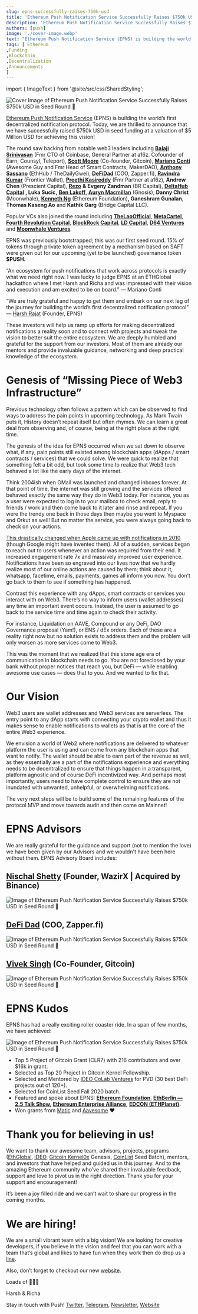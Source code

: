 ```yaml
---
slug: epns-successfully-raises-750k-usd
title: 'Ethereum Push Notification Service Successfully Raises $750k USD in Seed Round 🌱'
description: 'Ethereum Push Notification Service Successfully Raises $750k USD in Seed Round 🌱'
authors: [push]
image: './cover-image.webp'
text: "Ethereum Push Notification Service (EPNS) is building the world’s first decentralized notification protocol. Today, we are thrilled to announce that we have successfully raised $750k USD in seed funding at a valuation of $5 Million USD for achieving this vision!"
tags: [ Ethereum
,Funding
,Blockchain
,Decentralization
,Announcements
]
---
```


import { ImageText } from '@site/src/css/SharedStyling';

![Cover Image of Ethereum Push Notification Service Successfully Raises $750k USD in Seed Round 🌱](./cover-image.webp)

<!--truncate-->

[Ethereum Push Notification Service](http://epns.io) (EPNS) is building the world’s first decentralized notification protocol. Today, we are thrilled to announce that we have successfully raised $750k USD in seed funding at a valuation of $5 Million USD for achieving this vision!

The round saw backing from notable web3 leaders including [**Balaji Srinivasan**](https://twitter.com/balajis) (Fmr CTO of Coinbase, General Partner at a16z. Cofounder of Earn, Counsyl, Teleport), [**Scott Moore**](https://twitter.com/notscottmoore) (Co-founder, Gitcoin), [**Mariano Conti**](https://twitter.com/nanexcool) (Awesome Guy and Fmr Head of Smart Contracts, MakerDAO), [**Anthony Sassano**](https://twitter.com/sassal0x) (EthHub / TheDailyGwei), [**DeFiDad**](https://twitter.com/DeFi_Dad) (COO, Zapper.fi), [**Ravindra Kumar**](https://twitter.com/ravidsrk) (Frontier Wallet), [**Preethi Kasireddy**](https://twitter.com/iam_preethi) (Fmr Partner at a16z), **Andrew Chen** (Prescient Capital), [**Rezo**](https://twitter.com/rezoshm) **&** **Evgeny Zandman** (BR Capital), [**DeltaHub Capital**](https://cdn.discordapp.com/attachments/732837065175072818/785896598398959616/DHC_Logo_with_Words.png) **, Luka Sucic,** [**Ben Lakoff**](https://twitter.com/benlakoff), [**Auryn Macmillan**](https://twitter.com/auryn_macmillan) (Gnosis), **Danny Christ** (Moonwhale), [**Kenneth Ng**](https://twitter.com/nkennethk) (Ethereum Foundation)**, Ganeshram** **Gunalan**, **Thomas Kaseng Ao** and **Kathik Garg** (Bridge Capital LLC).

Popular VCs also joined the round including [**TheLaoOfficial**](https://twitter.com/TheLAOOfficial), [**MetaCartel**](https://twitter.com/VENTURE_DAO), [**Fourth Revolution Capital**](https://twitter.com/4RCapital), [**BlockRock Capital**](https://twitter.com/brcapital_fund), [**LD Capital**](https://twitter.com/ld_capital), [**D64 Ventures**](https://twitter.com/d64vc) and [**Moonwhale Ventures**](https://twitter.com/MoonwhaleBV).

EPNS was previously bootstrapped; this was our first seed round. 15% of tokens through private token agreement by a mechanism based on SAFT were given out for our upcoming (yet to be launched) governance token **$PUSH.**

“An ecosystem for push notifications that work across protocols is exactly what we need right now. I was lucky to judge EPNS at an ETHGlobal hackathon where I met Harsh and Richa and was impressed with their vision and execution and am excited to be on board.” — Mariano Conti

“We are truly grateful and happy to get them and embark on our next leg of the journey for building the world’s first decentralized notification protocol” — [Harsh Rajat](https://twitter.com/harshrajat) (Founder, EPNS)

These investors will help us ramp up efforts for making decentralized notifications a reality soon and to connect with projects and tweak the vision to better suit the entire ecosystem. We are deeply humbled and grateful for the support from our investors. Most of them are already our mentors and provide invaluable guidance, networking and deep practical knowledge of the ecosystem.

# Genesis of “Missing Piece of Web3 Infrastructure”

Previous technology often follows a pattern which can be observed to find ways to address the pain points in upcoming technology. As Mark Twain puts it, History doesn’t repeat itself but often rhymes. We can learn a great deal from observing and, of course, being at the right place at the right time.

The genesis of the idea for EPNS occurred when we sat down to observe what, if any, pain points still existed among blockchain apps (dApps / smart contracts / services) that we could solve. We were quick to realize that something felt a bit odd, but took some time to realize that Web3 tech behaved a lot like the early days of the internet.

Think 2004ish when GMail was launched and changed inboxes forever. At that point of time, the internet was still growing and the services offered behaved exactly the same way they do in Web3 today. For instance, you as a user were expected to log in to your mailbox to check email, reply to friends / work and then come back to it later and rinse and repeat. If you were the trendy one back in those days then maybe you went to Myspace and Orkut as well! But no matter the service, you were always going back to check on your actions.

[This drastically changed when Apple came up with notifications in 2010](https://medium.com/ethereum-push-notification-service/in-2009-push-notifications-changed-web2-0-in-2020-epns-is-bringing-them-to-web3-0-4ac506a0c9de) (though Google might have invented them). All of a sudden, services began to reach out to users whenever an action was required from their end. It increased engagement rate 7x and massively improved user experience. Notifications have been so engraved into our lives now that we hardly realize most of our online actions are caused by them; think about it, whatsapp, facetime, emails, payments, games all inform you now. You don’t go back to them to see if something has happened.

Contrast this experience with any dApps, smart contracts or services you interact with on Web3. There’s no way to inform users (wallet addresses) any time an important event occurs. Instead, the user is assumed to go back to the service time and time again to check their activity.

For instance, Liquidation on AAVE, Compound or any DeFi, DAO Governance proposal (Yam!), or ENS / dEx orders. Each of these are a reality right now but no solution exists to address them and the problem will only worsen as more services come to Web3.

This was the moment that we realized that this stone age era of communication in blockchain needs to go. You are not foreclosed by your bank without proper notices that reach you, but DeFi — while enabling awesome use cases — does that to you. And we wanted to fix that.

# Our Vision

Web3 users are wallet addresses and Web3 services are serverless. The entry point to any dApp starts with connecting your crypto wallet and thus it makes sense to enable notifications to wallets as that is at the core of the entire Web3 experience.

We envision a world of Web2 where notifications are delivered to whatever platform the user is using and can come from any blockchain apps that want to notify. The wallet should be able to earn part of the revenue as well, as they essentially are a part of the notifications experience and everything needs to be decentralized to ensure that things happen in a transparent, platform agnostic and of course DeFi incentivized way. And perhaps most importantly, users need to have complete control to ensure they are not inundated with unwanted, unhelpful, or overwhelming notifications.

The very next steps will be to build some of the remaining features of the protocol MVP and move towards audit and then come on Mainnet!

# EPNS Advisors

We are really grateful for the guidance and support (not to mention the love) we have been given by our Advisors and we wouldn't have been here without them. EPNS Advisory Board includes:

## [Nischal Shetty](https://twitter.com/NischalShetty) (Founder, WazirX | Acquired by Binance)

![Image of Ethereum Push Notification Service Successfully Raises $750k USD in Seed Round 🌱](./image-1.webp)

## [DeFi Dad](https://twitter.com/DeFi_Dad) (COO, Zapper.fi)

![Image of Ethereum Push Notification Service Successfully Raises $750k USD in Seed Round 🌱](./image-2.webp)

## [Vivek Singh](https://twitter.com/vsinghdothings) (Co-Founder, Gitcoin)

![Image of Ethereum Push Notification Service Successfully Raises $750k USD in Seed Round 🌱](./image-3.webp)

# EPNS Kudos

EPNS has had a really exciting roller coaster ride. In a span of few months, we have achieved:

![Image of Ethereum Push Notification Service Successfully Raises $750k USD in Seed Round 🌱](./image-4.webp)

- Top 5 Project of Gitcoin Grant (CLR7) with 216 contributors and over $16k in grant.
- Selected as Top 20 Project in Gitcoin Kernel Fellowship.
- Selected and Mentored by [IDEO CoLab Ventures](https://medium.com/u/8eee9c7e6047?source=post_page-----bec41eadd84d--------------------------------) for PVD (30 best DeFi projects out of 120+).
- Selected for CoinList Seed Fall 2020 batch.
- Featured and spoke about EPNS: [**Ethereum Foundation**](https://blog.ethereum.org/2020/08/19/esp-beyond-grants/), [**EthBerlin — 2.5 Talk Show**](https://medium.com/ethberlin/more-speakers-for-2-5-the-talkshow-sign-up-for-free-388b148aa559)**,** [**Ethereum Enterprise Alliance**](https://twitter.com/leahydeuces/status/1331301626028695554?s=20)**,** [**EDCON (ETHPlanet)**](https://twitter.com/EDCON_Official/status/1291454338674679816)**.**
- Won grants from [Matic](https://medium.com/u/7961fd6ea60b?source=post_page-----bec41eadd84d--------------------------------) and [Aavesome](https://medium.com/u/13bfa9f22920?source=post_page-----bec41eadd84d--------------------------------) ❤

# Thank you for believing in us!

We want to thank our awesome team, advisors, projects, programs ([EthGlobal](https://twitter.com/ETHGlobal), [IDEO](https://twitter.com/IDEOVC), [Gitcoin Kernel0x](https://twitter.com/KERNEL0x) Genesis, [CoinList](https://twitter.com/CoinList) Seed Batch), mentors, and investors that have helped and guided us in this journey. And to the amazing Ethereum community who’ve shared their invaluable feedback, support and love to pivot us in the right direction. Thank you for your support and encouragement!

It’s been a joy filled ride and we can’t wait to share our progress in the coming months.

# We are hiring!

We are a small vibrant team with a big vision! We are looking for creative developers, if you believe in the vision and feel that you can work with a team that’s global and likes to have fun when they work then do drop us a [line](mailto:founders@epns.io).

Also, don’t forget to checkout our new [website](https://epns.io/).

Loads of 💖💖💖

Harsh & Richa

Stay in touch with Push! [Twitter](http://x.com/PushChain), [Telegram](https://t.me/epnsproject), [Newsletter](https://epns.substack.com/), [Website](http://epns.io)

